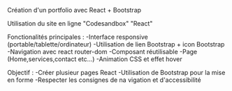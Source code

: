 Création d'un portfolio avec React + Bootstrap

Utilisation du site en ligne "Codesandbox" "React"

Fonctionalités principales :
-Interface responsive (portable/tablette/ordinateur)
-Utilisation de lien Bootstrap + icon Bootstrap
-Navigation avec react router-dom
-Composant réutilisable
-Page (Home,services,contact etc...)
-Animation CSS et effet hover

Objectif :
-Créer plusieur pages React
-Utilisation de Bootstrap pour la mise en forme
-Respecter les consignes de na vigation et d'accessibilité









